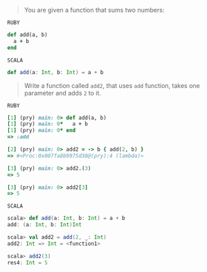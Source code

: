 > You are given a function that sums two numbers:

`RUBY`

```ruby
def add(a, b)
  a + b
end
```

`SCALA`

```scala
def add(a: Int, b: Int) = a + b
```

> Write a function called `add2`, that uses `add` function, takes one parameter and adds `2` to it.

`RUBY`

```ruby
[1] (pry) main: 0> def add(a, b)
[1] (pry) main: 0*   a + b
[1] (pry) main: 0* end
=> :add

[2] (pry) main: 0> add2 = -> b { add(2, b) }
=> #<Proc:0x007fa8b9975d38@(pry):4 (lambda)>

[3] (pry) main: 0> add2.(3)
=> 5

[3] (pry) main: 0> add2[3]
=> 5
```

`SCALA`

```scala
scala> def add(a: Int, b: Int) = a + b
add: (a: Int, b: Int)Int

scala> val add2 = add(2, _: Int)
add2: Int => Int = <function1>

scala> add2(3)
res4: Int = 5
```
